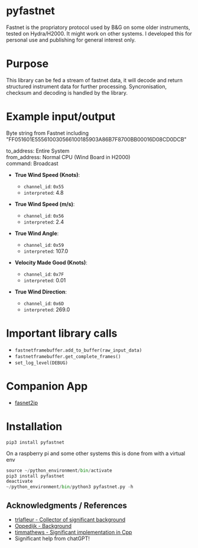 # pyfastnet
Fastnet is the propriatory protocol used by B&G on some older instruments, tested on Hydra/H2000. It might work on other systems. I developed this for personal use and publishing for general interest only. 

# Purpose
This library can be fed a stream of fastnet data, it will decode and return structured instrument data for further processing. Syncronisation, checksum and decoding is handled by the library.

# Example input/output
Byte string from Fastnet including "FF051601E555610030566100185903A86B7F8700BB00016D08CD0DCB"

to_address: Entire System  
from_address: Normal CPU (Wind Board in H2000)  
command: Broadcast  
- **True Wind Speed (Knots)**:  
  - `channel_id`: `0x55`  
  - `interpreted`: 4.8  

- **True Wind Speed (m/s)**:  
  - `channel_id`: `0x56`  
  - `interpreted`: 2.4  

- **True Wind Angle**:  
  - `channel_id`: `0x59`  
  - `interpreted`: 107.0  

- **Velocity Made Good (Knots)**:  
  - `channel_id`: `0x7F`  
  - `interpreted`: 0.01  

- **True Wind Direction**:  
  - `channel_id`: `0x6D`  
  - `interpreted`: 269.0  


# Important library calls
- ```fastnetframebuffer.add_to_buffer(raw_input_data)```
- ```fastnetframebuffer.get_complete_frames()```
- ```set_log_level(DEBUG)```

# Companion App
- [fasnet2ip](https://github.com/ghotihook/fastnet2ip) 

# Installation
```pip3 install pyfastnet```

On a raspberry pi and some other systems this is done from with a virtual env

```python -m venv --system-site-packages ~/python_environment
source ~/python_environment/bin/activate
pip3 install pyfastnet
deactivate
~/python_environment/bin/python3 pyfastnet.py -h 
```


## Acknowledgments / References

- [trlafleur - Collector of significant background](https://github.com/trlafleur) 
- [Oppedijk - Background](https://www.oppedijk.com/bandg/fastnet.html)
- [timmathews - Significant implementation in Cpp](https://github.com/timmathews/bg-fastnet-driver)
- Significant help from chatGPT!